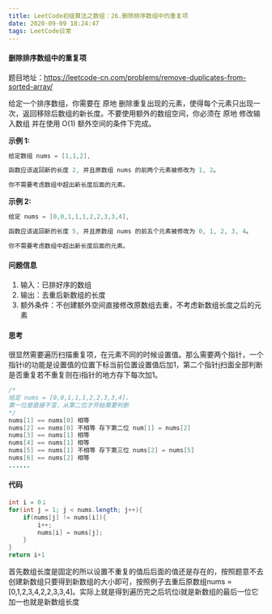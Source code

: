 ```yaml
---
title: LeetCode初级算法之数组：26.删除排序数组中的重复项
date: 2020-09-09 18:24:47
tags: LeetCode日常
---
```


#### 删除排序数组中的重复项

题目地址：https://leetcode-cn.com/problems/remove-duplicates-from-sorted-array/

给定一个排序数组，你需要在 原地 删除重复出现的元素，使得每个元素只出现一次，返回移除后数组的新长度。不要使用额外的数组空间，你必须在 原地 修改输入数组 并在使用 O(1) 额外空间的条件下完成。<!--more-->

**示例 1:**

```java
给定数组 nums = [1,1,2], 

函数应该返回新的长度 2, 并且原数组 nums 的前两个元素被修改为 1, 2。 

你不需要考虑数组中超出新长度后面的元素。
```

**示例 2:**

```java
给定 nums = [0,0,1,1,1,2,2,3,3,4],

函数应该返回新的长度 5, 并且原数组 nums 的前五个元素被修改为 0, 1, 2, 3, 4。

你不需要考虑数组中超出新长度后面的元素。
```

#### 问题信息

1. 输入：已排好序的数组
3. 输出：去重后新数组的长度
4. 额外条件：不创建额外空间直接修改原数组去重，不考虑新数组长度之后的元素

#### 思考

很显然需要遍历扫描重复项，在元素不同的时候设置值。那么需要两个指针，一个指针i的功能是设置值的位置下标当前位置设置值后加1，第二个指针j扫面全部判断是否重复若不重复则在i指针的地方存下每次加1。

```java
/*
给定 nums = [0,0,1,1,1,2,2,3,3,4]，
第一位是直接不变，从第二位才开始需要判断
*/
nums[1] == nums[0] 相等 
nums[2] == nums[0] 不相等 存下第二位 num[1] = nums[2]
nums[3] == nums[1] 相等
nums[4] == nums[1] 相等
nums[5] == nums[1] 不相等 存下第三位 nums[2] = nums[5]
nums[6] == nums[2] 相等
......
```

#### 代码

```java
int i = 0；
for(int j = 1; j < nums.length; j++){
    if(nums[j] != nums[i]){
        i++;
        nums[i] = nums[j];
    }
}
return i+1
```

首先数组长度是固定的所以设置不重复的值后后面的值还是存在的，按照题意不去创建新数组只要得到新数组的大小即可，按照例子去重后原数组nums = [0,1,2,3,4,2,2,3,3,4]。实际上就是得到遍历完之后坑位i就是新数组的最后一位它加一也就是新数组长度

